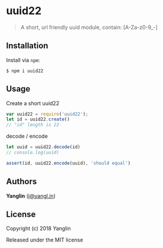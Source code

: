 # uuid22
> A short, url friendly uuid module, contain: [A-Za-z0-9_-]


## Installation

Install via `npm`:

```
$ npm i uuid22
```


## Usage

Create a short uuid22
``` js
var uuid22 = require('uuid22');
let id = uuid22.create()
// "id" length is 22
```
decode / encode
``` js
let uuid = uuid22.decode(id)
// console.log(uuid)

assert(id, uuid22.encode(uuid), 'should equal')
```


## Authors

**Yanglin** ([i@yangl.in](mailto:mail@yanglin.me))


## License

Copyright (c) 2018 Yanglin

Released under the MIT license
